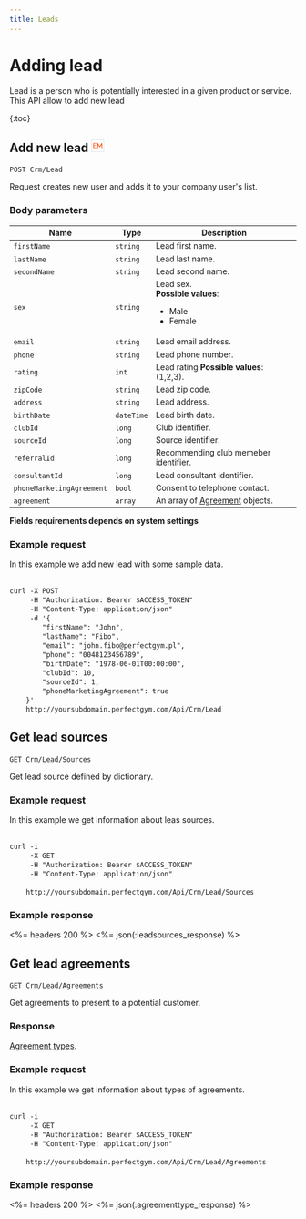 ```yaml
---
title: Leads
---
```


# Adding lead

Lead is a person who is potentially interested in a given product or service.
This API allow to add new lead

{:toc}



## Add new lead ![alt text][EM]

    POST Crm/Lead

Request creates new user and adds it to your company user's list.

 

### Body parameters

Name     	    		| Type       					| Description
------------------------|-------------------------------|-------------------------------------
`firstName`     		|`string`    					| Lead first name.
`lastName`     			|`string`    					| Lead last name.
`secondName`     		|`string`    					| Lead second name.
`sex`     				|`string`    					| Lead sex. <br><strong>Possible values</strong>: <br><ul><li>Male</li><li>Female</li></ul>
`email`     			|`string`    					| Lead email address.
`phone`  				|`string`    					| Lead phone number.
`rating`  				|`int`    					    | Lead rating <strong>Possible values</strong>: (1,2,3).
`zipCode`  				|`string`    					| Lead zip code.
`address`  				|`string`    					| Lead address.
`birthDate`     		|`dateTime`    					| Lead birth date.
`clubId`    			|`long`    						| Club identifier.
`sourceId`    			|`long`    						| Source identifier.
`referralId`    		|`long`    						| Recommending club memeber identifier.
`consultantId`    		|`long`    						| Lead consultant identifier.
`phoneMarketingAgreement`|`bool`    					| Consent to telephone contact.
`agreement`				|`array`  						| An array of [Agreement][Agreement] objects.
 
  
**Fields requirements depends on system settings**

### Example request

In this example we add new lead with some sample data.

``` command-line

curl -X POST 
	 -H "Authorization: Bearer $ACCESS_TOKEN" 
	 -H "Content-Type: application/json" 
	 -d '{
	    "firstName": "John",
	    "lastName": "Fibo",
	    "email": "john.fibo@perfectgym.pl",
	    "phone": "0048123456789",
	    "birthDate": "1978-06-01T00:00:00",
	    "clubId": 10,
	    "sourceId": 1,
	    "phoneMarketingAgreement": true	    
	}' 
	http://yoursubdomain.perfectgym.com/Api/Crm/Lead
```

[EM]: /assets/images/employee.png "Employee mode"


## Get lead sources  

    GET Crm/Lead/Sources

Get lead source defined by dictionary.


### Example request

In this example we get information about leas sources.

``` command-line

curl -i	
     -X GET 
     -H "Authorization: Bearer $ACCESS_TOKEN" 
     -H "Content-Type: application/json"
	 
	http://yoursubdomain.perfectgym.com/Api/Crm/Lead/Sources
```
### Example response

<%= headers 200 %>
<%= json(:leadsources_response) %>


## Get lead agreements  

    GET Crm/Lead/Agreements

Get agreements to present to a potential customer.


### Response

[Agreement types][AgreementType].


### Example request

In this example we get information about types of agreements.

``` command-line

curl -i	
     -X GET  
     -H "Authorization: Bearer $ACCESS_TOKEN" 
     -H "Content-Type: application/json"
	 
	http://yoursubdomain.perfectgym.com/Api/Crm/Lead/Agreements
```
### Example response

<%= headers 200 %>
<%= json(:agreementtype_response) %>

[AgreementType]: /appendix/datatypes/agreementType
[Agreement]: /appendix/datatypes/agreement



